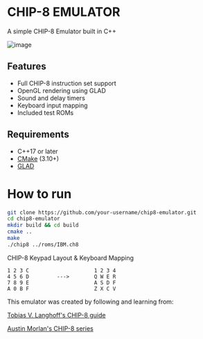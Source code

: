 # CHIP-8 EMULATOR

A simple CHIP-8 Emulator built in C++ 

![image](https://github.com/user-attachments/assets/d1cd1afb-f5cc-4f8d-bbf0-b5ecb59763b2)

## Features
- Full CHIP-8 instruction set support
- OpenGL rendering using GLAD
- Sound and delay timers
- Keyboard input mapping
- Included test ROMs

## Requirements

- C++17 or later
- [CMake](https://cmake.org/) (3.10+)
- [GLAD](https://glad.dav1d.de/)

# How to run
```bash
git clone https://github.com/your-username/chip8-emulator.git
cd chip8-emulator
mkdir build && cd build
cmake ..
make
./chip8 ../roms/IBM.ch8
```

CHIP-8 Keypad Layout    &   Keyboard Mapping
```
1 2 3 C                     1 2 3 4
4 5 6 D         --->        Q W E R
7 8 9 E                     A S D F
A 0 B F                     Z X C V
```

This emulator was created by following and learning from:

[Tobias V. Langhoff's CHIP-8 guide](https://tobiasvl.github.io/blog/write-a-chip-8-emulator/)

[Austin Morlan's CHIP-8 series](https://austinmorlan.com/posts/chip8_emulator/)

